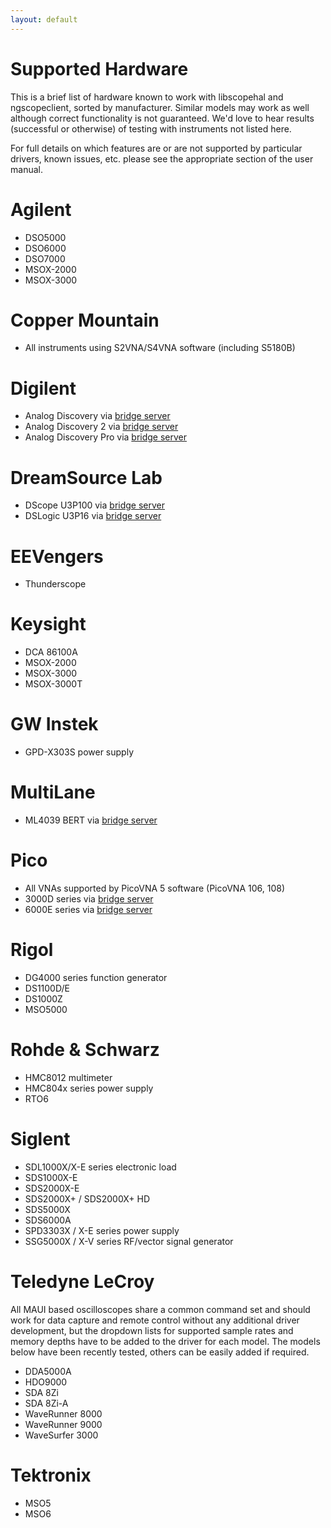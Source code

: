 ```yaml
---
layout: default
---
```


# Supported Hardware

This is a brief list of hardware known to work with libscopehal and ngscopeclient, sorted by manufacturer. Similar models may work as well although correct functionality is not guaranteed. We'd love to hear results (successful or otherwise) of testing with instruments not listed here.

For full details on which features are or are not supported by particular drivers, known issues, etc. please see the appropriate section of the user manual.

# Agilent

* DSO5000
* DSO6000
* DSO7000
* MSOX-2000
* MSOX-3000

# Copper Mountain

* All instruments using S2VNA/S4VNA software (including S5180B)

# Digilent

* Analog Discovery via [bridge server](https://github.com/glscopeclient/scopehal-waveforms-bridge)
* Analog Discovery 2 via [bridge server](https://github.com/glscopeclient/scopehal-waveforms-bridge)
* Analog Discovery Pro via [bridge server](https://github.com/glscopeclient/scopehal-waveforms-bridge)

# DreamSource Lab

* DScope U3P100 via [bridge server](https://github.com/glscopeclient/scopehal-sigrok-bridge)
* DSLogic U3P16 via [bridge server](https://github.com/glscopeclient/scopehal-sigrok-bridge)

# EEVengers

* Thunderscope

# Keysight

* DCA 86100A
* MSOX-2000
* MSOX-3000
* MSOX-3000T

# GW Instek

* GPD-X303S power supply

# MultiLane

* ML4039 BERT via [bridge server](https://github.com/glscopeclient/scopehal-mlbert-bridge)

# Pico

* All VNAs supported by PicoVNA 5 software (PicoVNA 106, 108)
* 3000D series via [bridge server](https://github.com/glscopeclient/scopehal-pico-bridge)
* 6000E series via [bridge server](https://github.com/glscopeclient/scopehal-pico-bridge)

# Rigol

* DG4000 series function generator
* DS1100D/E
* DS1000Z
* MSO5000

# Rohde & Schwarz

* HMC8012 multimeter
* HMC804x series power supply
* RTO6

# Siglent

* SDL1000X/X-E series electronic load
* SDS1000X-E
* SDS2000X-E
* SDS2000X+ / SDS2000X+ HD
* SDS5000X
* SDS6000A
* SPD3303X / X-E series power supply
* SSG5000X / X-V series RF/vector signal generator

# Teledyne LeCroy

All MAUI based oscilloscopes share a common command set and should work for data capture and remote control without any additional driver development, but the dropdown lists for supported sample rates and memory depths have to be added to the driver for each model. The models below have been recently tested, others can be easily added if required.

* DDA5000A
* HDO9000
* SDA 8Zi
* SDA 8Zi-A
* WaveRunner 8000
* WaveRunner 9000
* WaveSurfer 3000

# Tektronix

* MSO5
* MSO6
